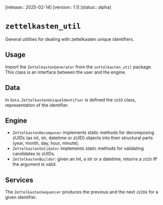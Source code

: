[release:: 2025-02-14] [version:: 1.1] [status:: alpha]

# `zettelkasten_util`
General utilities for dealing with zettelkasten unique identifiers.


## Usage
Import the `ZettelkastenGenerator` from the `zettelkasten_util` package. This class is an interface between the user and the engine.

## Data
In `data.ZettelkastenUniqueIdentifier` is defined the `zUID` class, representation of the identifier.

## Engine
-   `ZettelkastenDecomposer` implements static methods for decomposing zUIDs (as int, str, datetime or zUID) objects into their structural parts (year, month, day, hour, minute);
-   `ZettelkastenValidator` implements static methods for validating candidates to zUIDs.
-   `ZettelkastenBuilder`: given an int, a str or a datetime, returns a `zUID` iff the argument is valid.

##  Services
The `ZettelkastenSequencer` produces the previous and the next `zUID`s for a given identifier.